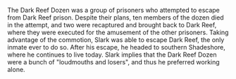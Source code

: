 The Dark Reef Dozen was a group of prisoners who attempted to escape from Dark Reef prison. Despite their plans, ten members of the dozen died in the attempt, and two were recaptured and brought back to Dark Reef, where they were executed for the amusement of the other prisoners.
Taking advantage of the commotion, Slark was able to escape Dark Reef, the only inmate ever to do so. After his escape, he headed to southern Shadeshore, where he continues to live today. Slark implies that the Dark Reef Dozen were a bunch of "loudmouths and losers", and thus he preferred working alone.
